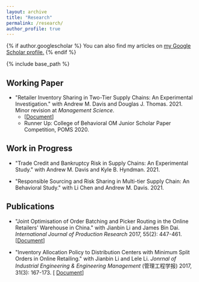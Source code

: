 ```yaml
---
layout: archive
title: "Research"
permalink: /research/
author_profile: true
---
```


{% if author.googlescholar %}
  You can also find my articles on <u><a href="{{author.googlescholar}}">my Google Scholar profile</a>.</u>
{% endif %}

{% include base_path %}

## Working Paper
* "Retailer Inventory Sharing in Two-Tier Supply Chains: An Experimental Investigation." with Andrew M. Davis and 
  Douglas J. Thomas. 2021. Minor revision at *Management Science*.
   * [[Document](https://rihuanhuang.github.io/files/InvShare-Submit-R2_Website.pdf)]
  * Runner Up: College of Behavioral OM Junior Scholar Paper Competition, POMS 2020.

## Work in Progress
* "Trade Credit and Bankruptcy Risk in Supply Chains: An Experimental Study." with Andrew M. Davis and Kyle B. Hyndman. 2021.

* "Responsible Sourcing and Risk Sharing in Multi-tier Supply Chain: An Behavioral Study." with Li Chen and Andrew M. Davis. 2021.

## Publications
* "Joint Optimisation of Order Batching and Picker Routing in the Online Retailers' Warehouse in China." with Jianbin Li and James Bin Dai. *International Journal of Production Research* 2017, 55(2): 447-461. [[Document](https://rihuanhuang.github.io/files/2017IJPR.pdf)]

* "Inventory Allocation Policy to Distribution Centers with Minimum Split Orders in Online Retailing." with Jianbin 
  Li and Lele Li. *Jonrnal of Industrial Engineering & Engineering Management* (管理工程学报) 2017, 31(3): 167-173. [
  [Document](https://rihuanhuang.github.io/files/2017GLGCXB.pdf)]

